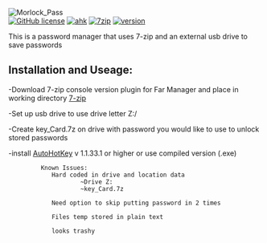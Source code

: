 ![Morlock_Pass](https://user-images.githubusercontent.com/50764330/141004005-a7ba7415-271d-4587-89b5-e6e010a7985e.png)
<br />
[![GitHub license](https://img.shields.io/github/license/VexisMorlock/Morlock-Pass)](https://github.com/VexisMorlock/Morlock-Pass/blob/main/LICENSE)
[![ahk](https://img.shields.io/badge/AutoHotKey-v1.1.33.1-9cf)](https://www.autohotkey.com/)
[![7zip](https://img.shields.io/badge/7--zip-19.0--cli-9cf)](https://www.7-zip.org/)
[![version](https://img.shields.io/badge/Morlock%20Pass-B.5r3-purple)](https://github.com/VexisMorlock/Morlock-Pass)

This is a password manager that uses 7-zip and an external usb drive to save passwords 

## Installation and Useage:
-Download 7-zip console version plugin for Far Manager and place in working directory [7-zip]

-Set up usb drive to use drive letter Z:/ 

-Create key_Card.7z on drive with password you would like to use to unlock stored passwords

-install [AutoHotKey] v 1.1.33.1 or higher or use compiled version (.exe)

 [7-zip]: https://www.7-zip.org/download.html               
 [AutoHotKey]: https://www.autohotkey.com/            
             
             
             Known Issues:
                Hard coded in drive and location data
                        ~Drive Z:
                        ~key_Card.7z
                
                Need option to skip putting password in 2 times
                
                Files temp stored in plain text
                
                looks trashy
                
